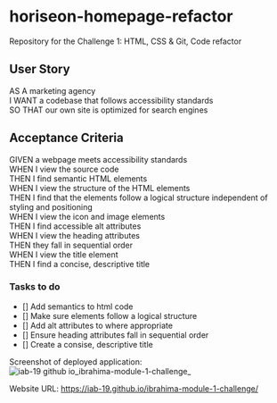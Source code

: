 # horiseon-homepage-refactor
Repository for the Challenge 1: HTML, CSS & Git, Code refactor



## User Story
AS A marketing agency  
I WANT a codebase that follows accessibility standards  
SO THAT our own site is optimized for search engines  

## Acceptance Criteria  
GIVEN a webpage meets accessibility standards  
WHEN I view the source code  
THEN I find semantic HTML elements  
WHEN I view the structure of the HTML elements  
THEN I find that the elements follow a logical structure independent of styling and positioning  
WHEN I view the icon and image elements  
THEN I find accessible alt attributes  
WHEN I view the heading attributes  
THEN they fall in sequential order  
WHEN I view the title element  
THEN I find a concise, descriptive title  
### Tasks to do
- [] Add semantics to html code
- [] Make sure elements follow a logical structure
- [] Add alt attributes to where appropriate
- [] Ensure heading attributes fall in sequential order
- [] Create a consise, descriptive title

  
 Screenshot of deployed application:  ![iab-19 github io_ibrahima-module-1-challenge_](https://github.com/iab-19/horiseon-homepage-refactor/assets/132946236/af446820-118e-484f-b2c9-a7faf98ace95)  

 Website URL: https://iab-19.github.io/ibrahima-module-1-challenge/
